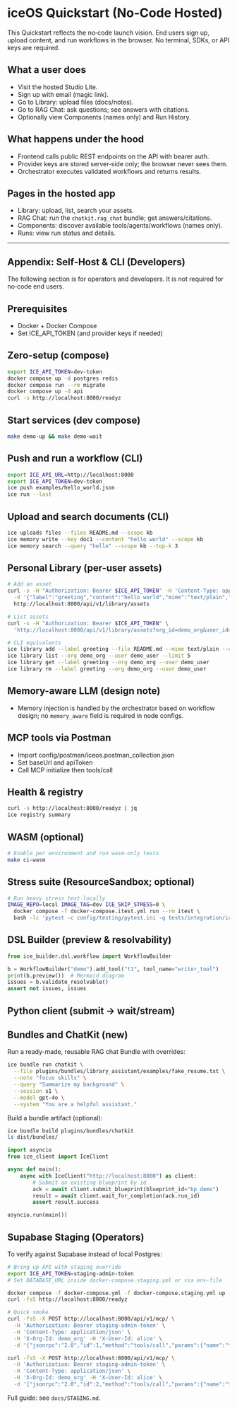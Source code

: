 # iceOS Quickstart (No‑Code Hosted)

This Quickstart reflects the no‑code launch vision. End users sign up, upload content, and run workflows in the browser. No terminal, SDKs, or API keys are required.

## What a user does
- Visit the hosted Studio Lite.
- Sign up with email (magic link).
- Go to Library: upload files (docs/notes).
- Go to RAG Chat: ask questions; see answers with citations.
- Optionally view Components (names only) and Run History.

## What happens under the hood
- Frontend calls public REST endpoints on the API with bearer auth.
- Provider keys are stored server‑side only; the browser never sees them.
- Orchestrator executes validated workflows and returns results.

## Pages in the hosted app
- Library: upload, list, search your assets.
- RAG Chat: run the `chatkit.rag_chat` bundle; get answers/citations.
- Components: discover available tools/agents/workflows (names only).
- Runs: view run status and details.

---

## Appendix: Self‑Host & CLI (Developers)

The following section is for operators and developers. It is not required for no‑code end users.

## Prerequisites
- Docker + Docker Compose
- Set ICE_API_TOKEN (and provider keys if needed)

## Zero-setup (compose)
```bash
export ICE_API_TOKEN=dev-token
docker compose up -d postgres redis
docker compose run --rm migrate
docker compose up -d api
curl -s http://localhost:8000/readyz
```

## Start services (dev compose)
```bash
make demo-up && make demo-wait
```

## Push and run a workflow (CLI)
```bash
export ICE_API_URL=http://localhost:8000
export ICE_API_TOKEN=dev-token
ice push examples/hello_world.json
ice run --last
```

## Upload and search documents (CLI)
```bash
ice uploads files --files README.md --scope kb
ice memory write --key doc1 --content "hello world" --scope kb
ice memory search --query "hello" --scope kb --top-k 3
```

## Personal Library (per-user assets)
```bash
# Add an asset
curl -s -H "Authorization: Bearer $ICE_API_TOKEN" -H 'Content-Type: application/json' \
  -d '{"label":"greeting","content":"hello world","mime":"text/plain","org_id":"demo_org","user_id":"demo_user"}' \
  http://localhost:8000/api/v1/library/assets

# List assets
curl -s -H "Authorization: Bearer $ICE_API_TOKEN" \
  'http://localhost:8000/api/v1/library/assets?org_id=demo_org&user_id=demo_user&limit=5'

# CLI equivalents
ice library add --label greeting --file README.md --mime text/plain --org demo_org --user demo_user
ice library list --org demo_org --user demo_user --limit 5
ice library get --label greeting --org demo_org --user demo_user
ice library rm --label greeting --org demo_org --user demo_user
```

## Memory-aware LLM (design note)
- Memory injection is handled by the orchestrator based on workflow design; no `memory_aware` field is required in node configs.

## MCP tools via Postman
- Import config/postman/iceos.postman_collection.json
- Set baseUrl and apiToken
- Call MCP initialize then tools/call

## Health & registry
```bash
curl -s http://localhost:8000/readyz | jq
ice registry summary
```

## WASM (optional)
```bash
# Enable per environment and run wasm-only tests
make ci-wasm
```

## Stress suite (ResourceSandbox; optional)
```bash
# Run heavy stress test locally
IMAGE_REPO=local IMAGE_TAG=dev ICE_SKIP_STRESS=0 \
  docker compose -f docker-compose.itest.yml run --rm itest \
  bash -lc 'pytest -c config/testing/pytest.ini -q tests/integration/ice_orchestrator/test_resource_sandbox.py'
```

## DSL Builder (preview & resolvability)
```python
from ice_builder.dsl.workflow import WorkflowBuilder

b = WorkflowBuilder("demo").add_tool("t1", tool_name="writer_tool")
print(b.preview())  # Mermaid diagram
issues = b.validate_resolvable()
assert not issues, issues
```

## Python client (submit → wait/stream)
## Bundles and ChatKit (new)
Run a ready-made, reusable RAG chat Bundle with overrides:
```bash
ice bundle run chatkit \
  --file plugins/bundles/library_assistant/examples/fake_resume.txt \
  --note "focus skills" \
  --query "Summarize my background" \
  --session s1 \
  --model gpt-4o \
  --system "You are a helpful assistant."
```
Build a bundle artifact (optional):
```bash
ice bundle build plugins/bundles/chatkit
ls dist/bundles/
```
```python
import asyncio
from ice_client import IceClient

async def main():
    async with IceClient("http://localhost:8000") as client:
        # Submit an existing blueprint by id
        ack = await client.submit_blueprint(blueprint_id="bp_demo")
        result = await client.wait_for_completion(ack.run_id)
        assert result.success

asyncio.run(main())
```

## Supabase Staging (Operators)

To verify against Supabase instead of local Postgres:

```bash
# Bring up API with staging override
export ICE_API_TOKEN=staging-admin-token
# Set DATABASE_URL inside docker-compose.staging.yml or via env-file

docker compose -f docker-compose.yml -f docker-compose.staging.yml up -d api
curl -fsS http://localhost:8000/readyz

# Quick smoke
curl -fsS -X POST http://localhost:8000/api/v1/mcp/ \
  -H 'Authorization: Bearer staging-admin-token' \
  -H 'Content-Type: application/json' \
  -H 'X-Org-Id: demo_org' -H 'X-User-Id: alice' \
  -d '{"jsonrpc":"2.0","id":1,"method":"tools/call","params":{"name":"tool:memory_write_tool","arguments":{"inputs":{"key":"demo_key","content":"hello from staging","scope":"library"}}}}'

curl -fsS -X POST http://localhost:8000/api/v1/mcp/ \
  -H 'Authorization: Bearer staging-admin-token' \
  -H 'Content-Type: application/json' \
  -H 'X-Org-Id: demo_org' -H 'X-User-Id: alice' \
  -d '{"jsonrpc":"2.0","id":2,"method":"tools/call","params":{"name":"tool:memory_search_tool","arguments":{"inputs":{"query":"hello","scope":"library","limit":3}}}}'
```

Full guide: see `docs/STAGING.md`.
